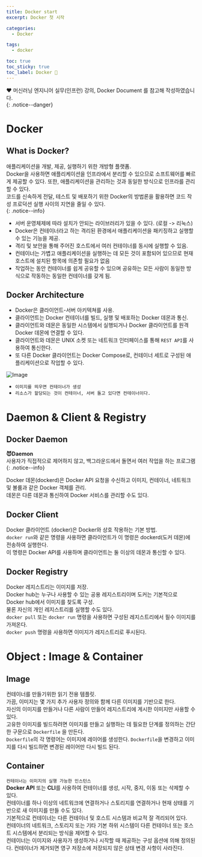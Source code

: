 ```yaml
---
title: Docker start
excerpt: Docker 첫 시작

categories:
  - Docker

tags:
  - docker

toc: true
toc_sticky: true
toc_label: Docker 🐳
---
```


❤️ 머신러닝 엔지니어 실무(인프런) 강의, Docker Document 를 참고해 작성하였습니다.  
{: .notice--danger}

# Docker  

## What is Docker?
애플리케이션을 개발, 제공, 실행하기 위한 개방형 플랫폼.  
Docker을 사용하면 애플리케이션을 인프라에서 분리할 수 있으므로 소프트웨어를 빠르게 제공할 수 있다.
또한, 애플리케이션을 관리하는 것과 동일한 방식으로 인프라를 관리할 수 있다.  
코드를 신속하게 전달, 테스트 및 배포하기 위한 Docker의 방법론을 활용하면 코드 작성 프로덕션 실행 사이의 지연을 줄일 수 있다.  
{: .notice--info}  

- 서버 운영체제에 따라 설치가 안되는 라이브러리가 있을 수 있다. (로컬 -> 리눅스)  
- Docker은 컨테이너라고 하는 격리된 환경에서 애플리케이션을 패키징하고 실행할 수 있는 기능을 제공.  
- 격리 및 보안을 통해 주어진 호스트에서 여러 컨테이너를 동시에 실행할 수 있음.  
- 컨테이너는 가볍고 애플리케이션을 실행하는 데 모든 것이 포함되어 있으므로 현재 호스트에 설치된 항목에 의존할 필요가 없음 
- 작업하는 동안 컨테이너를 쉽게 공유할 수 있으며 공유하는 모든 사람이 동일한 방식으로 작동하는 동일한 컨테이너를 갖게 됨. 

## Docker Architecture
- Docker은 클라이언트-서버 아키텍쳐를 사용.  
- 클라이언트는 Docker 컨테이너를 빌드, 실행 및 배포하는 Docker 데몬과 통신.  
- 클라이언트와 데몬은 동일한 시스템에서 실행되거나 Docker 클라이언트를 원격 Docker 데몬에 연결할 수 있다.  
- 클라이언트와 데몬은 UNIX 소켓 또는 네트워크 인터페이스를 통해 `REST API`를 사용하여 통신한다.  
- 또 다른 Docker 클라이언트는 Docker Compose로, 컨테이너 세트로 구성된 애플리케이션으로 작업할 수 있다.  

![Image]({{"/assets/images/docker_architecture.png"|relative_url}})
- `이미지를 띄우면 컨테이너가 생성`  
- `리소스가 할당되는 것이 컨테이너, 서버 돌고 있다면 컨테이너이다.`  


# Daemon & Client & Registry

## Docker Daemon

**😈Daemon**  
사용자가 직접적으로 제어하지 않고, 백그라운드에서 돌면서 여러 작업을 하는 프로그램
{: .notice--info}  

Docker 데몬(dockerd)은 Docker API 요청을 수신하고 이미지, 컨테이너, 네트워크 및 볼륨과 같은 Docker 객체를 관리.  
데몬은 다른 데몬과 통신하여 Docker 서비스를 관리할 수도 있다.  

## Docker Client 
Docker 클라이언트 (docker)은 Docker와 상호 작용하는 기본 방법.  
`docker run`와 같은 명령을 사용하면 클라이언트가 이 명령은 dockerd(도커 데몬)에 전송하여 실행한다.  
이 명령은 Docker API를 사용하며 클라이언트는 둘 이상의 데몬과 통신할 수 있다.  

## Docker Registry
Docker 레지스트리는 이미지를 저장.  
Docker hub는 누구나 사용할 수 있는 공용 레지스트리이며 도커는 기본적으로 Docker hub에서 이미지를 찾도록 구성.  
물론 자신의 개인 레지스트리를 실행할 수도 있다.  
`docker pull` 또는 `docker run` 명령을 사용하면 구성된 레지스트리에서 필수 이미지를 가져온다.  
`docker push` 명령을 사용하면 이미지가 레지스트리로 푸시된다.  

# Object : Image & Container
## Image 
컨테이너를 만들기위한 읽기 전용 템플릿.  
가끔, 이미지는 몇 가지 추가 사용자 정의와 함께 다른 이미지를 기반으로 한다.  
자신의 이미지를 만들거나 다른 사람이 만들어 레지스트리에 게시한 이미지만 사용할 수 있다.  
고유한 이미지를 빌드하려면 이미지를 만들고 실행하는 데 필요한 단계를 정의하는 간단한 구문으로 `Dockerfile` 을 만든다.  
`Dockerfile`의 각 명령어는 이미지에 레이어를 생성한다. `Dockerfile`을 변경하고 이미지를 다시 빌드하면 변경된 레이어만 다시 빌드 된다.  

## Container
`컨테이너는 이미지의 실행 가능한 인스턴스`  
**Docker API** 또는 **CLI**를 사용하여 컨테이너를 생성, 시작, 중지, 이동 또는 삭제할 수 있다.  
컨테이너를 하나 이상의 네트워크에 연결하거나 스토리지를 연결하거나 현재 상태를 기반으로 새 이미지를 만들 수도 있다.  
기본적으로 컨테이너는 다른 컨테이너 및 호스트 시스템과 비교적 잘 격리되어 있다.  
컨테이너의 네트워크, 스토리지 또는 기타 기본 하위 시스템이 다른 컨테이너 또는 호스트 시스템에서 분리되는 방식을 제어할 수 있다.  
컨테이너는 이미지와 사용자가 생성하거나 시작할 때 제공하는 구성 옵션에 의해 정의된다. 컨테이너가 제거되면 영구 저장소에 저장되지 않은 상태 변경 사항이 사라진다.  